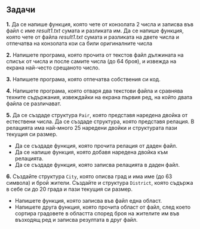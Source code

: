 ## Задачи

**1.** Да се напише функция, която чете от конзолата 2 числа и записва във файл с име *result1.txt* сумата и разликата им. Да се напише функция, която чете от файла *result1.txt* сумата и разликата на двете числа и отпечатва на конзолата кои са били оригиналните числа

**2.** Напишете програма, която прочита от текстов файл дължината на списък от числа и после самите числа (до 64 броя), и извежда на екрана най-често срещаното число.

**3.** Напишете програма, която отпечатва собствения си код.

**4.** Напишете програма, която отваря два текстови файла и сравнява техните съдържания, извеждайки на екрана първия ред, на който двата файла се различават.

**5.** Да се създаде структура `Pair`, която представя наредена двойка от естествени числа. Да се създаде структура, която представя релация. В релацията има най-много 25 наредени двойки и структурата пази текущия си размер.
- Да се създаде функция, която прочита релация от даден файл.
- Да се напише функция, която добавя наредена двойка към релацията.
- Да се създаде функция, която записва релацията в даден файл.

**6.** Създайте структура `City`, която описва град и има име (до 63 символа) и брой жители. Създайте и структура `District`, която съдържа в себе си до 20 града и пази текущия си размер.
- Напишете функция, която записва във файл една област. 
- Напишете друга функция, която прочита област от файл, след което сортира градовете в областта според броя на жителите им във възходящ ред и записва резултата в друг файл. 

